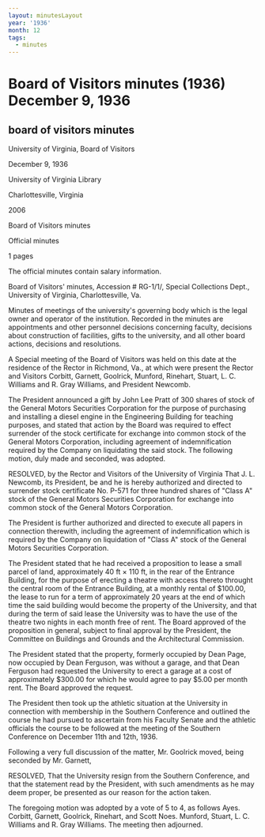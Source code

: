 ```yaml
---
layout: minutesLayout
year: '1936'
month: 12
tags:
  - minutes
---
```

Board of Visitors minutes (1936) December 9, 1936
=================================================

board of visitors minutes
-------------------------

University of Virginia, Board of Visitors

December 9, 1936

University of Virginia Library

Charlottesville, Virginia

2006

Board of Visitors minutes

Official minutes

1 pages

The official minutes contain salary information.

Board of Visitors' minutes, Accession # RG-1/1/, Special Collections Dept., University of Virginia, Charlottesville, Va.

Minutes of meetings of the university's governing body which is the legal owner and operator of the institution. Recorded in the minutes are appointments and other personnel decisions concerning faculty, decisions about construction of facilities, gifts to the university, and all other board actions, decisions and resolutions.

A Special meeting of the Board of Visitors was held on this date at the residence of the Rector in Richmond, Va., at which were present the Rector and Visitors Corbitt, Garnett, Goolrick, Munford, Rinehart, Stuart, L. C. Williams and R. Gray Williams, and President Newcomb.

The President announced a gift by John Lee Pratt of 300 shares of stock of the General Motors Securities Corporation for the purpose of purchasing and installing a diesel engine in the Engineering Building for teaching purposes, and stated that action by the Board was required to effect surrender of the stock certificate for exchange into common stock of the General Motors Corporation, including agreement of indemnification required by the Company on liquidating the said stock. The following motion, duly made and seconded, was adopted.

RESOLVED, by the Rector and Visitors of the University of Virginia That J. L. Newcomb, its President, be and he is hereby authorized and directed to surrender stock certificate No. P-571 for three hundred shares of "Class A" stock of the General Motors Securities Corporation for exchange into common stock of the General Motors Corporation.

The President is further authorized and directed to execute all papers in connection therewith, including the agreement of indemnification which is required by the Company on liquidation of "Class A" stock of the General Motors Securities Corporation.

The President stated that he had received a proposition to lease a small parcel of land, approximately 40 ft × 110 ft, in the rear of the Entrance Building, for the purpose of erecting a theatre with access thereto throught the central room of the Entrance Building, at a monthly rental of $100.00, the lease to run for a term of approximately 20 years at the end of which time the said building would become the property of the University, and that during the term of said lease the University was to have the use of the theatre two nights in each month free of rent. The Board approved of the proposition in general, subject to final approval by the President, the Committee on Buildings and Grounds and the Architectural Commission.

The President stated that the property, formerly occupied by Dean Page, now occupied by Dean Ferguson, was without a garage, and that Dean Ferguson had requested the University to erect a garage at a cost of approximately $300.00 for which he would agree to pay $5.00 per month rent. The Board approved the request.

The President then took up the athletic situation at the University in connection with membership in the Southern Conference and outlined the course he had pursued to ascertain from his Faculty Senate and the athletic officials the course to be followed at the meeting of the Southern Conference on December 11th and 12th, 1936.

Following a very full discussion of the matter, Mr. Goolrick moved, being seconded by Mr. Garnett,

RESOLVED, That the University resign from the Southern Conference, and that the statement read by the President, with such amendments as he may deem proper, be presented as our reason for the action taken.

The foregoing motion was adopted by a vote of 5 to 4, as follows Ayes. Corbitt, Garnett, Goolrick, Rinehart, and Scott Noes. Munford, Stuart, L. C. Williams and R. Gray Williams. The meeting then adjourned.
